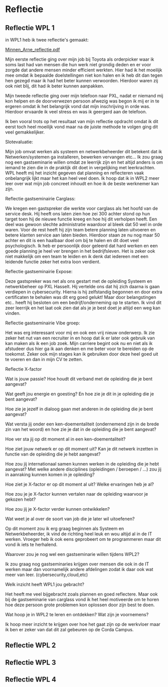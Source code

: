 # Reflectie

## Reflectie WPL 1
in WPL1 heb ik twee reflectie's gemaakt:

[Minnen_Arne_reflectie.pdf](https://github.com/PXL-Digital-SNE-Werkplekleren/portfolio-ArneMinnenPXL/files/13259556/Minnen_Arne_reflectie.pdf)

Mijn eerste reflectie ging over mijn job bij Toyota als orderpicker waar ik soms last had van mensen die hun werk niet grondig deden en er voor zorgde dat andere mensen minder efficient werkten.
Hier had ik het moeilijk mee omdat ik bepaalde doelstellingen niet kon halen en ik heb dit dan tegen hen gezegd maar ik had het beter kunnen verwoorden. Hierdoor waren zij ook niet blij, dit had ik beter kunnen aanpakken.

Mijn tweede reflectie ging over mijn telefoon naar PXL, nadat er niemand mij kon helpen en de doorverwezen persoon afwezig was begon ik mij er in te ergeren omdat ik het belangrijk vond dat mijn inschrijving in orde was. Hierdoor ervaarde ik veel stress en was ik geergerd aan de telefoon.

Ik ben vooral trots op het resultaat van mijn reflectie opdracht omdat ik dit eerst toch heel moeilijk vond maar na de juiste methode te volgen ging dit veel gemakkelijker.

Slotevaluatie:

Mijn job omvat werken als systeem en netwerkbeheerder dit betekent dat ik Netwerken/systemen ga installeren, bewerken vervangen etc...
Ik zou graag nog een gastseminarie willen omdat ze leerrijk zijn en het altijd anders is om iemand te zien die in de praktijk dit doet in vergelijking met leerkrachten.
WPL heeft mij het inzicht gegeven dat planning en reflecteren vaak onbelangrijk lijkt maar het kan heel veel doen.
Ik hoop dat ik in WPL2 meer leer over wat mijn job concreet inhoudt en hoe ik de beste werknemer kan zijn.


Reflectie gastseminairie Carglass:

We kregen een gastspreker die werkte voor carglass als het hoofd van de service desk.
Hij heeft ons laten zien hoe zei 300 achter stond op hun target toen hij de nieuwe functie kreeg en hoe hij dit verholpen heeft.
Een deel was gewoon slechte administratie waardoor al bleek dat 50 wel in orde waren.
Voor de rest heeft hij zijn team betere planning laten uitvoeren en betere klanten service aan laten bieden.
Hierdoor staan ze nu nog maar 50 achter en dit is een haalbaar doel om bij te halen en dit doet veel psychologisch.
Ik heb er persoonlijk door geleerd dat hard werken en een goede planning je heel ver brengen in het bedrijfsleven.
Het is zeker ook niet makkelijk om een team te leiden en ik denk dat iedereen met een leidende functie zeker het extra loon verdient.


Reflectie gastseminairie Expose:

Deze gastspreker was net als ons gestart met de opleiding Systeem en netwerkbeheer op PXL Hasselt.
Hij vertelde ons dat hij zich daarna is gaan verdiepen in cybersecurity. Hierna is hij zelfstandig begonnen en door extra certificaten te behalen was dit erg goed gelukt! Maar door belangstingen etc.. heeft hij besloten om een bedrijf/onderneming op te starten.
Ik vind dit zeer leerrijk en het laat ook zien dat als je je best doet je altijd een weg kan vinden.


Reflectie gastseminairie Vibe groep:

Het was erg interessant voor mij en ook een vrij nieuw onderwerp.
Ik zie zeker het nut van een recruiter in en hoop dat ik er later ook gebruik van kan maken als ik een job zoek.
Mijn carriere begint ook nu en niet als ik afstudeer dus hier ga ik aan denken en me beter voor te bereiden op de toekomst.
Zeker ook mijn stages kan ik gebruiken door deze heel goed uit te voeren en dan in mijn CV te zetten.


Reflectie X-factor

Wat is jouw passie? Hoe houdt dit verband met de opleiding die je bent aangevat? 

Wat geeft jou energie en goesting? En hoe zie je dit in je opleiding die je bent aangevat? 

Hoe zie je jezelf in dialoog gaan met anderen in de opleiding die je bent aangevat? 

Wat versta jij onder een ken-doementaliteit (ondernemend zijn in de brede zin van het woord) en hoe zie je dat in de opleiding die je bent aangevat?

Hoe ver sta jij op dit moment al in een ken-doementaliteit?

Hoe ziet jouw netwerk er op dit moment uit? Kan je dit netwerk inzetten in functie van de opleiding die je hebt aangevat?

Hoe zou jij internationaal samen kunnen werken in de opleiding die je hebt aangevat?
Met welke andere disciplines (opleidingen / beroepen / ...) zou jij in aanraking kunnen komen in je opleiding?

Hoe ziet je X-factor er op dit moment al uit? Welke ervaringen heb je al?


Hoe zou je je X-factor kunnen vertalen naar de opleiding waarvoor je gekozen hebt?


Hoe zou jij je X-factor verder kunnen ontwikkelen?


Wat weet je al over de soort van job die je later wil uitoefenen?

Op dit moment zou ik erg graag beginnen als Systeem en Netwerkbeheerder, ik vind de richting heel leuk en wou altijd al in de IT werken. Vroeger heb ik ook eens geprobeert om te programmeren maar dit vond ik iets te herhalend.


Waarover zou je nog wel een gastseminarie willen tijdens WPL2?


Ik zou graag nog gastseminaries krijgen over mensen die ook in de IT werken maar dan voornamelijk andere afdelingen zodat ik daar ook wat meer van leer. (cybersecurity,cloud,etc)



Welk inzicht heeft WPL1 jou gebracht?


Het heeft me veel bijgebracht zoals plannen en goed reflectere. Maar ook bij de gastseminarie van carglass vond ik het heel motiveerde om te horen hoe deze persoon grote problemen kon oplossen door zijn best te doen.



Wat hoop je in WPL2 te leren en ontdekken? Wat zijn je voornemens?


Ik hoop meer inzicht te krijgen over hoe het gaat zijn op de werkvloer maar ik ben er zeker van dat dit zal gebeuren op de Corda Campus.




## Reflectie WPL 2

## Reflectie WPL 3

## Reflectie WPL 4
